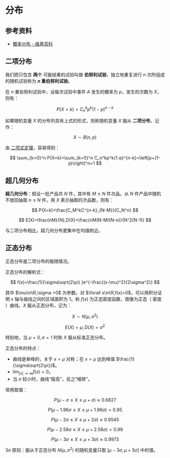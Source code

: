 # 分布

## 参考资料

- [概率分布 - 维基百科](https://zh.wikipedia.org/wiki/概率分布)

## 二项分布

我们把只包含 **两个** 可能结果的试验叫做 **伯努利试验**，独立地重复进行 $n$ 次所组成的随机试验称为 **$n$ 重伯努利试验**。

在 $n$ 重伯努利试验中，设每次试验中事件 $A$ 发生的概率为 $p$，发生的次数为 $X$，则有：

$$
P(X=k)=C_n^kp^k(1-p)^{n-k}
$$

如果随机变量 $X$ 的分布列具有上式的形式，则称随机变量 $X$ 服从 **二项分布**，记作：

$$
X\sim B(n,p)
$$

由 [二项式定理](../basic/counting-principle#二项式定理)，容易得到：

$$
\sum_{k=0}^n P(X=k)=\sum_{k=0}^n C_n^kp^k(1-p)^{n-k}=\left[p+(1-p)\right]^n=1
$$

## 超几何分布

**超几何分布**：假设一批产品共 $N$ 件，其中有 $M\leq N$ 件次品。从 $N$ 件产品中随机不放回抽取 $n\leq N$ 件，用 $X$ 表示抽取的次品数，则有：

$$
P(X=k)=\frac{C_M^kC^{n-k}_{N-M}}{C_N^n}
$$

$$
E(X)=\frac{nM}{N},D(X)=\frac{nM(N-M)(N-n)}{N^2(N-1)}
$$

与二项分布相比，超几何分布更集中在均值附近。

## 正态分布

正态分布是二项分布的极限情况。

正态分布的解析式：

$$
f(x)=\frac{1}{\sigma\sqrt{2\pi} }e^{-\frac{(x-\mu)^2}{2\sigma^2}}
$$

其中 $\mu\in\R,\sigma >0$ 为参数。对 $\forall x\in\R,f(x)>0$，可以用积分证明 $x$ 轴与曲线之间的区域面积为 $1$。称 $f(x)$ 为正态密度函数，图像为正态（ 密度 ）曲线。$X$ 服从正态分布，记为：

$$
X\sim N(\mu,\sigma^2)
$$

$$
E(X)=\mu,D(X)=\sigma^2
$$

特别地，当 $\mu=0,\sigma=1$ 时称 $X$ 服从标准正态分布。

正态分布的特点：

- 曲线是单峰的，关于 $x=\mu$ 对称；在 $x=\mu$ 达到峰值 $\frac{1}{\sigma\sqrt{2\pi}}$。
- $\lim_{|x|\to\infty}f(x)=0$。
- 当 $\sigma$ 较小时，曲线“瘦高”，反之“矮胖”。

常用取值：

$$
P(\mu-\sigma\leq X\leq \mu+\sigma)\approx 0.6827
$$

$$
P(\mu-1.96\sigma\leq X\leq \mu+1.96\sigma)=0.95
$$

$$
P(\mu-2\sigma\leq X\leq \mu+2\sigma)\approx 0.9545
$$

$$
P(\mu-2.58\sigma\leq X\leq \mu+2.58\sigma)=0.99
$$

$$
P(\mu-3\sigma\leq X\leq \mu+3\sigma)\approx 0.9973
$$

$3\sigma$ 原则：服从于正态分布 $N(\mu,\sigma^2)$ 的随机变量只取 $[\mu-3\sigma,\mu+3\sigma]$ 中的值。
